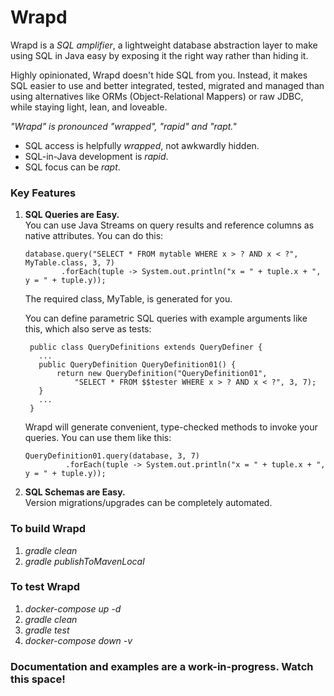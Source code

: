 Wrapd
=====

Wrapd is a *SQL amplifier*, a lightweight database abstraction layer to make using SQL in Java easy
by exposing it the right way rather than hiding it.

Highly opinionated, Wrapd doesn't hide SQL from you. Instead, it makes SQL easier 
to use and better integrated, tested, migrated and managed than using 
alternatives like ORMs (Object-Relational Mappers) or raw JDBC,
while staying light, lean, and loveable.

*"Wrapd" is pronounced "wrapped", "rapid" and "rapt."*

* SQL access is helpfully *wrapped*, not awkwardly hidden.
* SQL-in-Java development is *rapid*.
* SQL focus can be *rapt*.

### Key Features ###

1. **SQL Queries are Easy.**<br>
   You can use Java Streams on query results and reference columns as native attributes. You can do this:
    ```
    database.query("SELECT * FROM mytable WHERE x > ? AND x < ?", MyTable.class, 3, 7)
            .forEach(tuple -> System.out.println("x = " + tuple.x + ", y = " + tuple.y));
   ```
   The required class, MyTable, is generated for you.

   You can define parametric SQL queries with example arguments like this, which
   also serve as tests:
   ```
    public class QueryDefinitions extends QueryDefiner {
      ...
      public QueryDefinition QueryDefinition01() {
          return new QueryDefinition("QueryDefinition01", 
              "SELECT * FROM $$tester WHERE x > ? AND x < ?", 3, 7);
      }
      ...
    }
    ```
   Wrapd will generate convenient, type-checked methods to invoke your queries. You can use them like this:
   ```
   QueryDefinition01.query(database, 3, 7)
            .forEach(tuple -> System.out.println("x = " + tuple.x + ", y = " + tuple.y));
   ```

2. **SQL Schemas are Easy.**<br>
   Version migrations/upgrades can be completely automated.

### To build Wrapd ###

1.   _gradle clean_
2.   _gradle publishToMavenLocal_

### To test Wrapd ###

1.  _docker-compose up -d_
2.  _gradle clean_
3.  _gradle test_
4.  _docker-compose down -v_
 
### Documentation and examples are a work-in-progress. Watch this space! ###
